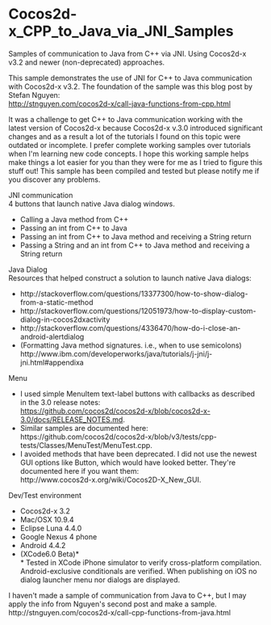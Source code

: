 Cocos2d-x_CPP_to_Java_via_JNI_Samples
=====================================

Samples of communication to Java from C++ via JNI. Using Cocos2d-x v3.2 and newer (non-deprecated) approaches. 

This sample demonstrates the use of JNI for C++ to Java communication with Cocos2d-x v3.2. The foundation of the sample was this blog post by Stefan Nguyen:<br/>
http://stnguyen.com/cocos2d-x/call-java-functions-from-cpp.html

It was a challenge to get C++ to Java communication working with the latest version of Cocos2d-x because Cocos2d-x v.3.0 introduced significant changes and as a result a lot of the tutorials I found on this topic were outdated or incomplete. I prefer complete working samples over tutorials when I'm learning new code concepts. I hope this working sample helps make things a lot easier for you than they were for me as I tried to figure this stuff out! This sample has been compiled and tested but please notify me if you discover any problems. 

JNI communication<br/>
4 buttons that launch native Java dialog windows.
<ul>
<li>Calling a Java method from C++</li>
<li>Passing an int from C++ to Java</li>
<li>Passing an int from C++ to Java method and receiving a String return</li>
<li>Passing a String and an int from C++ to Java method and receiving a String return</li>
</ul>

Java Dialog<br/>
Resources that helped construct a solution to launch native Java dialogs:
<ul>
<li>http://stackoverflow.com/questions/13377300/how-to-show-dialog-from-a-static-method</li>
<li>http://stackoverflow.com/questions/12051973/how-to-display-custom-dialog-in-cocos2dxactivity</li>
<li>http://stackoverflow.com/questions/4336470/how-do-i-close-an-android-alertdialog</li>
<li>(Formatting Java method signatures. i.e., when to use semicolons) http://www.ibm.com/developerworks/java/tutorials/j-jni/j-jni.html#appendixa</li>
</ul>

Menu<br/>
<ul>
<li>I used simple MenuItem text-label buttons with callbacks as described in the 3.0 release notes:<br/>
<a href="https://github.com/cocos2d/cocos2d-x/blob/cocos2d-x-3.0/docs/RELEASE_NOTES.md">https://github.com/cocos2d/cocos2d-x/blob/cocos2d-x-3.0/docs/RELEASE_NOTES.md</a>.</li>
<li>Similar samples are documented here:<br/> https://github.com/cocos2d/cocos2d-x/blob/v3/tests/cpp-tests/Classes/MenuTest/MenuTest.cpp.</li>
<li>I avoided methods that have been deprecated. I did not use the newest GUI options like Button, which would have looked better. They're documented here if you want them: <br/>
http://www.cocos2d-x.org/wiki/Cocos2D-X_New_GUI.</li>
</ul>

Dev/Test environment
<ul>
<li>Cocos2d-x 3.2</li>
<li>Mac/OSX 10.9.4</li>
<li>Eclipse Luna 4.4.0</li>
<li>Google Nexus 4 phone</li>
<li>Android 4.4.2</li>
<li>(XCode6.0 Beta)*<br/>
* Tested in XCode iPhone simulator to verify cross-platform compilation. Android-exclusive conditionals are verified. When publishing on iOS no dialog launcher menu nor dialogs are displayed.</li>
</ul>
I haven't made a sample of communication from Java to C++, but I may apply the info from Nguyen's second post and make a sample. <br/>
http://stnguyen.com/cocos2d-x/call-cpp-functions-from-java.html
